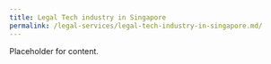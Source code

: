 ```yaml
---
title: Legal Tech industry in Singapore
permalink: /legal-services/legal-tech-industry-in-singapore.md/
---
```



Placeholder for content. 
